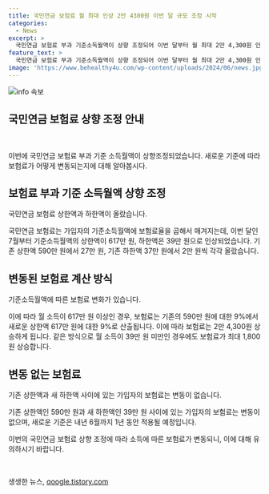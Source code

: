 ```yaml
---
title: 국민연금 보험료 월 최대 인상 2만 4300원 이번 달 규모 조정 시작
categories:
  - News
excerpt: >
  국민연금 보험료 부과 기준소득월액이 상향 조정되어 이번 달부터 월 최대 2만 4,300원 인상됐다. 기준소득월액의 상·하한액이 상한액 590만 원에서 617만 원으로, 하한액 37만 원에서 39만 원으로 조정됐다. 이에 따라 상한액 기준 소득월액의 9% 보험료는 55만 5,300원으로 오르고, 하한액 기준은 최대 1,800원의 인상이 이뤄졌다. 상·하한액 사이에 있는 가입자의 보험료는 변동 없으며, 이 변동은 내년 6월까지 적용된다. (총 151자)  
feature_text: >
  국민연금 보험료 부과 기준소득월액이 상향 조정되어 이번 달부터 월 최대 2만 4,300원 인상됐다. 기준소득월액의 상·하한액이 상한액 590만 원에서 617만 원으로, 하한액 37만 원에서 39만 원으로 조정됐다. 이에 따라 상한액 기준 소득월액의 9% 보험료는 55만 5,300원으로 오르고, 하한액 기준은 최대 1,800원의 인상이 이뤄졌다. 상·하한액 사이에 있는 가입자의 보험료는 변동 없으며, 이 변동은 내년 6월까지 적용된다. (총 151자)  
image: 'https://www.behealthy4u.com/wp-content/uploads/2024/06/news.jpg'
---
```


<p><img src="https://www.behealthy4u.com/wp-content/uploads/2024/06/news.jpg" alt="info 속보" /></p>

<h2 data-ke-size="size26">국민연금 보험료 상향 조정 안내</h2>

<p data-ke-size="size16">&nbsp;</p>

<p>이번에 국민연금 보험료 부과 기준 소득월액이 상향조정되었습니다. 새로운 기준에 따라 보험료가 어떻게 변동되는지에 대해 알아봅시다.</p>

<h2 data-ke-size="size24">보험료 부과 기준 소득월액 상향 조정</h2>

<p data-ke-size="size16">국민연금 보험료 상한액과 하한액이 올랐습니다.</p>

<p>국민연금 보험료는 가입자의 기준소득월액에 보험료율을 곱해서 매겨지는데, 이번 달인 7월부터 기준소득월액의 상한액이 617만 원, 하한액은 39만 원으로 인상되었습니다. 기존 상한액 590만 원에서 27만 원, 기존 하한액 37만 원에서 2만 원씩 각각 올랐습니다.</p>

<h2 data-ke-size="size24">변동된 보험료 계산 방식</h2>

<p data-ke-size="size16">기준소득월액에 따른 보험료 변화가 있습니다.</p>

<p>이에 따라 월 소득이 617만 원 이상인 경우, 보험료는 기존의 590만 원에 대한 9%에서 새로운 상한액 617만 원에 대한 9%로 산출됩니다. 이에 따라 보험료는 2만 4,300원 상승하게 됩니다. 같은 방식으로 월 소득이 39만 원 미만인 경우에도 보험료가 최대 1,800원 상승합니다.</p>

<h2 data-ke-size="size24">변동 없는 보험료</h2>

<p data-ke-size="size16">기존 상한액과 새 하한액 사이에 있는 가입자의 보험료는 변동이 없습니다.</p>

<p>기존 상한액인 590만 원과 새 하한액인 39만 원 사이에 있는 가입자의 보험료는 변동이 없으며, 새로운 기준은 내년 6월까지 1년 동안 적용될 예정입니다.</p>

<p>이번의 국민연금 보험료 상향 조정에 따라 소득에 따른 보험료가 변동되니, 이에 대해 유의하시기 바랍니다.</p>

<p data-ke-size="size16">&nbsp;</p>
생생한 뉴스, <a href="https://qoogle.tistory.com" rel="dofollow">qoogle.tistory.com</a>



